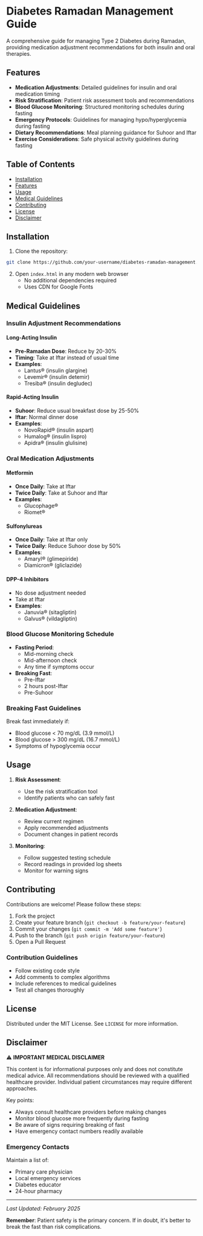 # Diabetes Ramadan Management Guide

A comprehensive guide for managing Type 2 Diabetes during Ramadan, providing medication adjustment recommendations for both insulin and oral therapies.

## Features

- **Medication Adjustments**: Detailed guidelines for insulin and oral medication timing
- **Risk Stratification**: Patient risk assessment tools and recommendations
- **Blood Glucose Monitoring**: Structured monitoring schedules during fasting
- **Emergency Protocols**: Guidelines for managing hypo/hyperglycemia during fasting
- **Dietary Recommendations**: Meal planning guidance for Suhoor and Iftar
- **Exercise Considerations**: Safe physical activity guidelines during fasting

## Table of Contents

- [Installation](#installation)
- [Features](#features)
- [Usage](#usage)
- [Medical Guidelines](#medical-guidelines)
- [Contributing](#contributing)
- [License](#license)
- [Disclaimer](#disclaimer)

## Installation

1. Clone the repository:
```bash
git clone https://github.com/your-username/diabetes-ramadan-management.git
```

2. Open `index.html` in any modern web browser
   - No additional dependencies required
   - Uses CDN for Google Fonts

## Medical Guidelines

### Insulin Adjustment Recommendations

#### Long-Acting Insulin
- **Pre-Ramadan Dose**: Reduce by 20-30%
- **Timing**: Take at Iftar instead of usual time
- **Examples**:
  - Lantus® (insulin glargine)
  - Levemir® (insulin detemir)
  - Tresiba® (insulin degludec)

#### Rapid-Acting Insulin
- **Suhoor**: Reduce usual breakfast dose by 25-50%
- **Iftar**: Normal dinner dose
- **Examples**:
  - NovoRapid® (insulin aspart)
  - Humalog® (insulin lispro)
  - Apidra® (insulin glulisine)

### Oral Medication Adjustments

#### Metformin
- **Once Daily**: Take at Iftar
- **Twice Daily**: Take at Suhoor and Iftar
- **Examples**:
  - Glucophage®
  - Riomet®

#### Sulfonylureas
- **Once Daily**: Take at Iftar only
- **Twice Daily**: Reduce Suhoor dose by 50%
- **Examples**:
  - Amaryl® (glimepiride)
  - Diamicron® (gliclazide)

#### DPP-4 Inhibitors
- No dose adjustment needed
- Take at Iftar
- **Examples**:
  - Januvia® (sitagliptin)
  - Galvus® (vildagliptin)

### Blood Glucose Monitoring Schedule

- **Fasting Period**:
  - Mid-morning check
  - Mid-afternoon check
  - Any time if symptoms occur
- **Breaking Fast**:
  - Pre-Iftar
  - 2 hours post-Iftar
  - Pre-Suhoor

### Breaking Fast Guidelines

Break fast immediately if:
- Blood glucose < 70 mg/dL (3.9 mmol/L)
- Blood glucose > 300 mg/dL (16.7 mmol/L)
- Symptoms of hypoglycemia occur

## Usage

1. **Risk Assessment**:
   - Use the risk stratification tool
   - Identify patients who can safely fast

2. **Medication Adjustment**:
   - Review current regimen
   - Apply recommended adjustments
   - Document changes in patient records

3. **Monitoring**:
   - Follow suggested testing schedule
   - Record readings in provided log sheets
   - Monitor for warning signs

## Contributing

Contributions are welcome! Please follow these steps:

1. Fork the project
2. Create your feature branch (`git checkout -b feature/your-feature`)
3. Commit your changes (`git commit -m 'Add some feature'`)
4. Push to the branch (`git push origin feature/your-feature`)
5. Open a Pull Request

### Contribution Guidelines

- Follow existing code style
- Add comments to complex algorithms
- Include references to medical guidelines
- Test all changes thoroughly

## License

Distributed under the MIT License. See `LICENSE` for more information.

## Disclaimer

⚠️ **IMPORTANT MEDICAL DISCLAIMER**

This content is for informational purposes only and does not constitute medical advice. All recommendations should be reviewed with a qualified healthcare provider. Individual patient circumstances may require different approaches.

Key points:
- Always consult healthcare providers before making changes
- Monitor blood glucose more frequently during fasting
- Be aware of signs requiring breaking of fast
- Have emergency contact numbers readily available

### Emergency Contacts

Maintain a list of:
- Primary care physician
- Local emergency services
- Diabetes educator
- 24-hour pharmacy

---

*Last Updated: February 2025*

**Remember**: Patient safety is the primary concern. If in doubt, it's better to break the fast than risk complications.